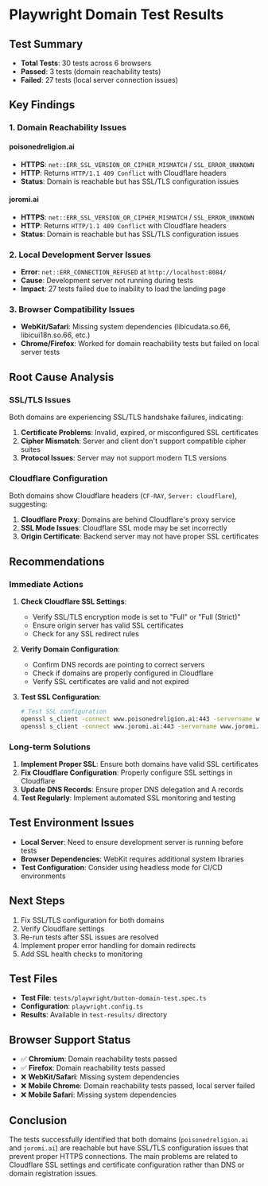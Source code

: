 # Playwright Domain Test Results

## Test Summary
- **Total Tests**: 30 tests across 6 browsers
- **Passed**: 3 tests (domain reachability tests)
- **Failed**: 27 tests (local server connection issues)

## Key Findings

### 1. Domain Reachability Issues

#### poisonedreligion.ai
- **HTTPS**: `net::ERR_SSL_VERSION_OR_CIPHER_MISMATCH` / `SSL_ERROR_UNKNOWN`
- **HTTP**: Returns `HTTP/1.1 409 Conflict` with Cloudflare headers
- **Status**: Domain is reachable but has SSL/TLS configuration issues

#### joromi.ai  
- **HTTPS**: `net::ERR_SSL_VERSION_OR_CIPHER_MISMATCH` / `SSL_ERROR_UNKNOWN`
- **HTTP**: Returns `HTTP/1.1 409 Conflict` with Cloudflare headers
- **Status**: Domain is reachable but has SSL/TLS configuration issues

### 2. Local Development Server Issues
- **Error**: `net::ERR_CONNECTION_REFUSED` at `http://localhost:8084/`
- **Cause**: Development server not running during tests
- **Impact**: 27 tests failed due to inability to load the landing page

### 3. Browser Compatibility Issues
- **WebKit/Safari**: Missing system dependencies (libicudata.so.66, libicui18n.so.66, etc.)
- **Chrome/Firefox**: Worked for domain reachability tests but failed on local server tests

## Root Cause Analysis

### SSL/TLS Issues
Both domains are experiencing SSL/TLS handshake failures, indicating:
1. **Certificate Problems**: Invalid, expired, or misconfigured SSL certificates
2. **Cipher Mismatch**: Server and client don't support compatible cipher suites
3. **Protocol Issues**: Server may not support modern TLS versions

### Cloudflare Configuration
Both domains show Cloudflare headers (`CF-RAY`, `Server: cloudflare`), suggesting:
1. **Cloudflare Proxy**: Domains are behind Cloudflare's proxy service
2. **SSL Mode Issues**: Cloudflare SSL mode may be set incorrectly
3. **Origin Certificate**: Backend server may not have proper SSL certificates

## Recommendations

### Immediate Actions
1. **Check Cloudflare SSL Settings**:
   - Verify SSL/TLS encryption mode is set to "Full" or "Full (Strict)"
   - Ensure origin server has valid SSL certificates
   - Check for any SSL redirect rules

2. **Verify Domain Configuration**:
   - Confirm DNS records are pointing to correct servers
   - Check if domains are properly configured in Cloudflare
   - Verify SSL certificates are valid and not expired

3. **Test SSL Configuration**:
   ```bash
   # Test SSL configuration
   openssl s_client -connect www.poisonedreligion.ai:443 -servername www.poisonedreligion.ai
   openssl s_client -connect www.joromi.ai:443 -servername www.joromi.ai
   ```

### Long-term Solutions
1. **Implement Proper SSL**: Ensure both domains have valid SSL certificates
2. **Fix Cloudflare Configuration**: Properly configure SSL settings in Cloudflare
3. **Update DNS Records**: Ensure proper DNS delegation and A records
4. **Test Regularly**: Implement automated SSL monitoring and testing

## Test Environment Issues
- **Local Server**: Need to ensure development server is running before tests
- **Browser Dependencies**: WebKit requires additional system libraries
- **Test Configuration**: Consider using headless mode for CI/CD environments

## Next Steps
1. Fix SSL/TLS configuration for both domains
2. Verify Cloudflare settings
3. Re-run tests after SSL issues are resolved
4. Implement proper error handling for domain redirects
5. Add SSL health checks to monitoring

## Test Files
- **Test File**: `tests/playwright/button-domain-test.spec.ts`
- **Configuration**: `playwright.config.ts`
- **Results**: Available in `test-results/` directory

## Browser Support Status
- ✅ **Chromium**: Domain reachability tests passed
- ✅ **Firefox**: Domain reachability tests passed  
- ❌ **WebKit/Safari**: Missing system dependencies
- ❌ **Mobile Chrome**: Domain reachability tests passed, local server failed
- ❌ **Mobile Safari**: Missing system dependencies

## Conclusion
The tests successfully identified that both domains (`poisonedreligion.ai` and `joromi.ai`) are reachable but have SSL/TLS configuration issues that prevent proper HTTPS connections. The main problems are related to Cloudflare SSL settings and certificate configuration rather than DNS or domain registration issues.
